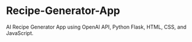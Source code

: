 # Recipe-Generator-App
AI Recipe Generator App using OpenAI API, Python Flask, HTML, CSS, and JavaScript.
